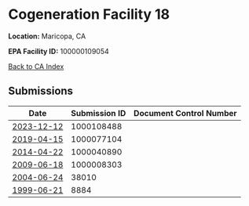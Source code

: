 # Cogeneration Facility 18

**Location:** Maricopa, CA

**EPA Facility ID:** 100000109054

[Back to CA Index](../../index.md)

## Submissions

| Date | Submission ID | Document Control Number |
|------|--------------|-------------------------|
| [2023-12-12](submissions/1000108488.md) | 1000108488 |  |
| [2019-04-15](submissions/1000077104.md) | 1000077104 |  |
| [2014-04-22](submissions/1000040890.md) | 1000040890 |  |
| [2009-06-18](submissions/1000008303.md) | 1000008303 |  |
| [2004-06-24](submissions/38010.md) | 38010 |  |
| [1999-06-21](submissions/8884.md) | 8884 |  |
